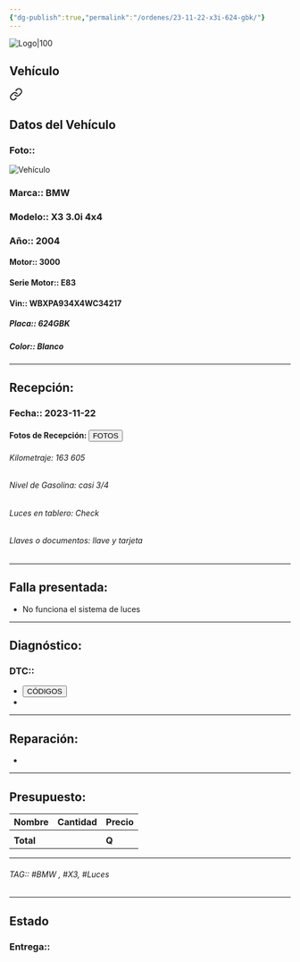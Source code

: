 ```yaml
---
{"dg-publish":true,"permalink":"/ordenes/23-11-22-x3i-624-gbk/"}
---
```


![Logo|100](http://drive.google.com/uc?export=view&id=137fl3TIZ0-PU8b-Pt0bsjclwHub_u78G)

## Vehículo

<div class="transclusion internal-embed is-loaded"><a class="markdown-embed-link" href="/vehiculos/bmw/x3-624-gbk/#datos-del-vehiculo" aria-label="Open link"><svg xmlns="http://www.w3.org/2000/svg" width="24" height="24" viewBox="0 0 24 24" fill="none" stroke="currentColor" stroke-width="2" stroke-linecap="round" stroke-linejoin="round" class="svg-icon lucide-link"><path d="M10 13a5 5 0 0 0 7.54.54l3-3a5 5 0 0 0-7.07-7.07l-1.72 1.71"></path><path d="M14 11a5 5 0 0 0-7.54-.54l-3 3a5 5 0 0 0 7.07 7.07l1.71-1.71"></path></svg></a><div class="markdown-embed">



## Datos del Vehículo 
### Foto:: 
![Vehículo](http://drive.google.com/uc?export=view&id=1G3cY-41XV2u4IKtidt6QtU7iZYqcp9P2)

### Marca:: BMW
### Modelo:: X3 3.0i 4x4
### Año:: 2004
#### Motor:: 3000
#### Serie Motor:: E83
#### Vin:: WBXPA934X4WC34217
##### Placa:: 624GBK
##### Color:: Blanco
---


</div></div>


## Recepción:
### Fecha:: 2023-11-22
#### Fotos de Recepción: <a href="http"><button class="btn success">FOTOS</button></a>

###### Kilometraje: 163 605
###### Nivel de Gasolina: casi 3/4
###### Luces en tablero: Check
###### Llaves o documentos: llave y tarjeta 

---

## Falla presentada:
- No funciona el sistema de luces 


---

## Diagnóstico:
### DTC:: 

- <a href="http"><button class="btn success">CÓDIGOS</button></a>
- 

---
## Reparación:
- 

---

## Presupuesto:

| Nombre | Cantidad | Precio |
| ------ | -------- | ------ |
|        |          |        |
| **Total**       |        |    **Q**    |

---

###### TAG:: #BMW , #X3, #Luces 

---

## Estado

### Entrega:: 